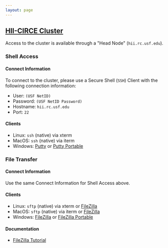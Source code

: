 ```yaml
---
layout: page
---
```


## [HII-CIRCE Cluster](../hii-circe.html)

Access to the cluster is available through a "Head Node" (`hii.rc.usf.edu`).

### Shell Access

#### Connect Information

To connect to the cluster, please use a Secure Shell (`SSH`) Client with the following connection information:

- User: `(USF NetID)`
- Password: `(USF NetID Password)`
- Hostname: `hii.rc.usf.edu`
- Port: `22`

#### Clients

- Linux: `ssh` (native) via xterm
- MacOS: `ssh` (native) via iterm
- Windows: [Putty](http://www.chiark.greenend.org.uk/~sgtatham/putty/download.html) or
           [Putty Portable](http://portableapps.com/apps/internet/putty_portable)

### File Transfer

#### Connect Information

Use the same Connect Information for Shell Access above.

#### Clients

- Linux: `sftp` (native) via xterm or
  [FileZilla](https://filezilla-project.org/)
- MacOS: `sftp` (native) via iterm or
  [FileZilla](https://filezilla-project.org/)
- Windows: [FileZilla](https://filezilla-project.org/) or
  [FileZilla Portable](http://portableapps.com/apps/internet/putty_portable)

#### Documentation

- [FileZilla Tutorial](https://wiki.filezilla-project.org/FileZilla_Client_Tutorial_(en))
